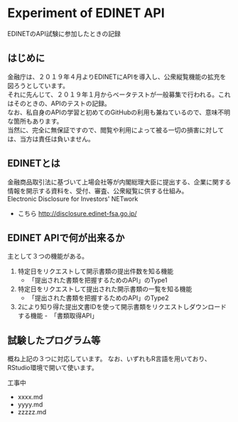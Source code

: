 # Experiment of EDINET API  
EDINETのAPI試験に参加したときの記録

## はじめに

金融庁は、２０１９年４月よりEDINETにAPIを導入し、公衆縦覧機能の拡充を図ろうとしています。  
それに先んじて、２０１９年１月からベータテストが一般募集で行われる。これはそのときの、APIのテストの記録。  
なお、私自身のAPIの学習と初めてのGitHubの利用も兼ねているので、意味不明な箇所もあります。  
当然に、完全に無保証ですので、閲覧や利用によって被る一切の損害に対しては、当方は責任は負いません。  

## EDINETとは

金融商品取引法に基づいて上場会社等が内閣総理大臣に提出する、企業に関する情報を開示する資料を、受付、審査、公衆縦覧に供する仕組み。  
Electronic Disclosure for Investors' NETwork

* こちら http://disclosure.edinet-fsa.go.jp/


## EDINET APIで何が出来るか

主として３つの機能がある。

1. 特定日をリクエストして開示書類の提出件数を知る機能
    - 「提出された書類を把握するためのAPI」のType1
2. 特定日をリクエストして提出された開示書類の一覧を知る機能
    - 「提出された書類を把握するためのAPI」のType2
3. 2により知り得た提出文書IDを使って開示書類をリクエストしダウンロードする機能
    -　「書類取得API」

## 試験したプログラム等

概ね上記の３つに対応しています。
なお、いずれもR言語を用いており、RStudio環境で開いて使います。

工事中
* xxxx.md
* yyyy.md
* zzzzz.md



